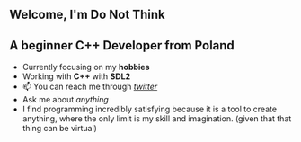 ## Welcome, I'm Do Not Think

## **A beginner C++ Developer from Poland**

- Currently focusing on my **hobbies**
- Working with **C++** with **SDL2**
- 📫 You can reach me through *[twitter](https://x.com/_DoNotThink)*
- Ask me about *anything*
- I find programming incredibly satisfying because it is a tool to create anything, where the only limit is my skill and imagination. (given that that thing can be virtual)
